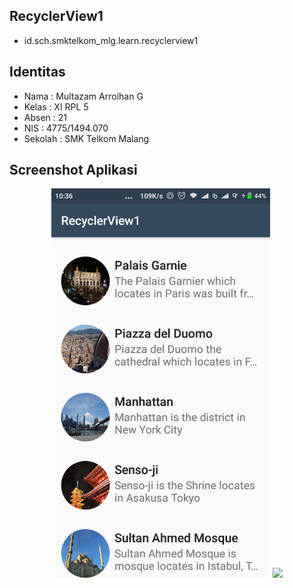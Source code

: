 ## RecyclerView1
* id.sch.smktelkom_mlg.learn.recyclerview1

## Identitas
* Nama  : Multazam Arroihan G
* Kelas : XI RPL 5
* Absen : 21
* NIS   : 4775/1494.070
* Sekolah : SMK Telkom Malang

## Screenshot Aplikasi
<p align="center">
  <img src="https://github.com/rehanarroihan/RecyclerView1/blob/master/rv1.png" width="350"/>
  <img src="http://i65.tinypic.com/4vlnh1.jpg" width="350"/>
</p>


